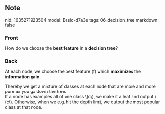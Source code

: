 ## Note
nid: 1635271923504
model: Basic-d7a3e
tags: 06_decision_tree
markdown: false

### Front
How do we choose the <b>best feature</b> in a <b>decision tree</b>?

### Back
At each node, we choose the best feature \(f\) which
<b>maximizes</b> the i<b>nformation gain</b>.
<div>
  Thereby we get a mixture of classes at each node that are more
  and more pure as you go down the tree.
</div>
<div>
  If a node has examples all of one class \(c\), we make it a leaf
  and output \(c\). Otherwise, when we e.g. hit the depth limit, we
  output the most popular class at that node.
</div>
